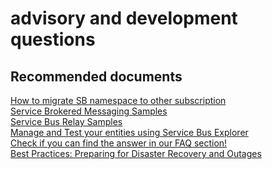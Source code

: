 <properties
	pageTitle="advisory and development questions"
	description="advisory and development questions"
	service="microsoft.servicebus"
	resource="namespaces"
	authors="aashu"
	displayOrder=""
	selfHelpType="generic"
	supportTopicIds="32421024"
	resourceTags=""
	productPesIds="13186"
	cloudEnvironments="public"
/>

# advisory and development questions

## **Recommended documents**
[How to migrate SB namespace to other subscription](https://azure.microsoft.com/documentation/articles/service-bus-powershell-how-to-provision/#migrate-a-namespace-to-another-azure-subscription)<br>
[Service Brokered Messaging Samples](https://github.com/Azure-Samples/azure-servicebus-messaging-samples)<br>
[Service Bus Relay Samples](https://github.com/Azure-Samples/azure-servicebus-relay-samples)<br>
[Manage and Test your entities using Service Bus Explorer](https://github.com/paolosalvatori/ServiceBusExplorer)<br>
[Check if you can find the answer in our FAQ section!](https://azure.microsoft.com/documentation/articles/service-bus-faq/)<br>
[Best Practices: Preparing for Disaster Recovery and Outages](https://azure.microsoft.com/documentation/articles/service-bus-outages-disasters/)


